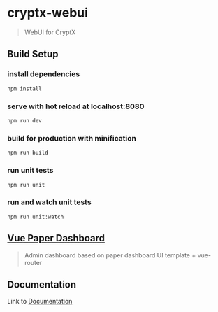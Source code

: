 # cryptx-webui
> WebUI for CryptX

## Build Setup

### install dependencies
`npm install`
### serve with hot reload at localhost:8080
`npm run dev`
### build for production with minification
`npm run build`
### run unit tests
`npm run unit`
### run and watch unit tests
`npm run unit:watch`

## [Vue Paper Dashboard](https://cristijora.github.io/vue-paper-dashboard/)
> Admin dashboard based on paper dashboard UI template + vue-router

## Documentation
Link to [Documentation](https://cristijora.github.io/vue-paper-dashboard-docs/#/)
